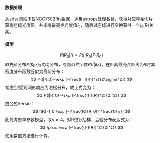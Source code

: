 #### 数据处理
从sdss网站下载NGC7602fits数据，运用astropy处理数据，获得对应星系切片，获得座标光度图。并求得最亮点光度值$I_0$，随后对座标进行变换获得一个$I_0(R)$关系。

#### 模型
$$
P(R_0|I)\propto P(I|R_0)P(R_0)
$$
取先验分布$P(R_0)$为均匀分布，考虑似然函数$P(I|R_0)$，在距离最亮点距离为$R$时其密度分布函数近似为高斯分布：
$$
P(I|R_0)=\exp (-\frac{(I-I(R))^2}{2\sigma^2})
$$
考虑到$I$受观测影响应为泊松分布，故上式变为：
$$
P(I|R_0)=\exp (-\frac{(I-I(R))^2}{2I^2})
$$
由公式Sersic：
$$
I(R)=I_0 \exp [-(\frac{R}{R_0})^\frac{1}{n}]
$$
此处考虑单参数模型，取$n=4$。对R进行抽样，后验分布表达式为：
$$
\prod \exp (-\frac{(I-I(R))^2}{2I^2})
$$
使用数值方法进行计算。